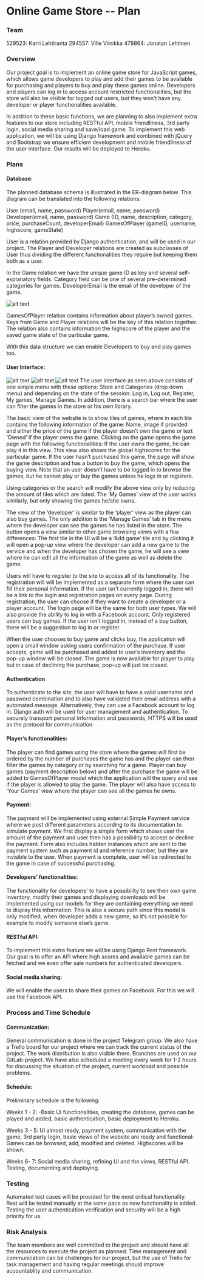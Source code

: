 # Online Game Store -- Plan

### Team
529523: Karri Lehtiranta
294557: Ville Viinikka
479864: Jonatan Lehtinen    

### Overview
Our project goal is to implement an online game store for JavaScript games, 
which allows game developers to play and add their games to be available for 
purchasing and players to buy and play these games online. Developers and 
players can log in to access account restricted functionalities, but the store 
will also be visible for logged out users, but they won’t have any developer
or player functionalities available. 

In addition to these basic functions, we are planning to also implement extra 
features to our store including RESTful API, mobile friendliness, 3rd party login, 
social media sharing and save/load game. To implement this web application,
we will be using Django framework and combined with jQuery and Bootstrap we ensure 
efficient development and mobile friendliness of the user interface.
Our results will be deployed to Heroku. 

### Plans
#### Database:

The planned database schema is illustrated in the ER-diagram below. 
This diagram can be translated into the following relations:

User (email, name, password) 
Player(email, name, password) 
Developer(email, name, password) 
Game (ID, name, description, category, price, purchaseCount, developerEmail)
GamesOfPlayer (gameID, username, highscore, gameState)

User is a relation provided by Django authentication, and will be used in our project. The Player
and Developer relations are created as subclasses of User thus dividing the different
functionalities they require but keeping them both as a user.

In the Game relation we have the unique game ID as key and several self-explanatory fields.
Category field can be one of several pre-determined categories for games. DeveloperEmail is
the email of the developer of the game.

![alt text](https://git.niksula.hut.fi/lehtinj14/online-game-store/raw/master/img/ER-onlinegamestore.png)

GamesOfPlayer relation contains information about player’s owned games. Keys from Game
and Player relations will be the key of this relation together. The relation also contains
information the highscore of the player and the saved game state of the particular game.

With this data structure we can enable Developers to buy and play games too. 

#### User Interface:

![alt text](https://git.niksula.hut.fi/lehtinj14/online-game-store/raw/master/img/ui%201.png)
![alt text](https://git.niksula.hut.fi/lehtinj14/online-game-store/raw/master/img/ui_2.png)
![alt text](https://git.niksula.hut.fi/lehtinj14/online-game-store/raw/master/img/ui_3.png)
The user interface as seen above consists of one simple menu with these options: Store and
Categories (drop down menu) and depending on the state of the session: Log in, Log out,
Register, My games, Manage Games. In addition, there is a search bar where the user can filter
the games in the store or his own library.

The basic view of the website is to show tiles of games, where in each tile contains the following
information of the game: Name, image if provided and either the price of the game if the player
doesn’t own the game or text ‘Owned’ if the player owns the game. Clicking on the game opens
the game page with the following functionalities: If the user owns the game, he can play it in this 
view. This view also shows the global highscores for the particular game. If the user hasn’t 
purchased this game, the page will show the game description and has a button to buy the
game, which opens the buying view. Note that an user doesn’t have to be logged in to browse
the games, but he cannot play or buy the games unless he logs in or registers.

Using categories or the search will modify the above view only by reducing the amount of tiles
which are listed. The ‘My Games’ view of the user works similarly, but only showing the games
he/she owns. 

The view of the ‘developer’ is similar to the ‘player’ view as the player can also buy games. The 
only addition is the ‘Manage Games’ tab in the menu where the developer can see the games 
he has listed in the store. The button opens a view similar to other game browsing views with a 
few differences: The first tile in the UI will be a ‘Add game’ tile and by clicking it will open a 
pop-up view where the developer can add a new game to the service and when the developer
has chosen the game, he will see a view where he can edit all the information of the game as
well as delete the game.

Users will have to register to the site to access all of its functionality. The registration will
will be implemented as a separate form where the user can fill their personal information. If the
user isn't currently logged in, there will be a link to the login and registration pages on every
page. During registration, the user can choose if they want to create a developer or a player
account. The login page will be the same for both user types. We will also provide the ability to
log in with a Facebook account. Only registered users can buy games. If the user isn't logged in,
instead of a buy button, there will be a suggestion to log in or register.

When the user chooses to buy game and clicks buy, the application will open a small window
asking users confirmation of the purchase. If user accepts, game will be purchased and added
to user’s inventory and the pop-up window will be closed. The game is now available for player
to play but in case of declining the purchase, pop-up will just be closed. 

#### Authentication

To authenticate to the site, the user will have to have a valid username and password combination
and to also have validated their email address with a automated message. Alternatively, they can
use a Facebook account to log in. Django auth will be used for user management and authentication.
To securely transport personal information and passwords, HTTPS will be used as the protocol for
communication. 

#### Player’s functionalities:

The player can find games using the store where the games will first be ordered by the number
of purchases the game has and the player can then filter the games by category or by searching
for a game. Player can buy games (payment description below) and after the purchase the
game will be added to GamesOfPlayer model which the application will the query and see if the
player is allowed to play the game. The player will also have access to ‘Your Games’ view where
the player can see all the games he owns.

#### Payment: 

The payment will be implemented using external Simple Payment service where we post 
different parameters according to its documentation to simulate payment. We first display a
simple form which shows user the amount of the payment and user then has a possibility to
accept or decline the payment. Form also includes hidden instances which are sent to the
payment system such as payment id and reference number, but they are invisible to the user.
When payment is complete, user will be redirected to the game in case of successful
purchasing.

#### Developers’ functionalities:

The functionality for developers’ to have a possibility to see their own game inventory, 
modify their games and displaying downloads will be implemented using our models for they 
are containing everything we need to display this information. This is also a secure path 
since this model is only modified, when developer adds a new game, so it’s not possible for
example to modify someone else’s game.

#### RESTful API:

To implement this extra feature we will be using Django Rest framework. Our goal is to offer an 
API where high scores and available games can be fetched and we even offer sale numbers for authenticated developers. 

#### Social media sharing:

We will enable the users to share their games on Facebook. For this we will use the Facebook API.


### Process and Time Schedule
#### Communication:

General communication is done in the project Telegram group. We also have a Trello board 
for our project where we can track the current status of the project. The work distribution 
is also visible there. Branches are used on our GitLab-project. We have also scheduled a meeting 
every week for 1-2 hours for discussing the situation of the project, current workload and possible problems.

#### Schedule:

Preliminary schedule is the following:

Weeks 1 - 2: -Basic UI functionalities, creating the database, games can be played and added, basic authentication, basic deployment to Heroku.

Weeks 3 - 5: UI almost ready, payment system, communication with the game, 3rd party login, 
basic views of the website are ready and functional: Games can be browsed, add, modified and deleted. Highscores will be shown. 

Weeks 6- 7: Social media sharing, refining UI and the views, RESTful API. Testing, documenting and deploying. 


### Testing

Automated test cases will be provided for the most critical functionality. Rest will be tested manually
at the same pace as new functionality is added. Testing the user authentication verification and
security will be a high priority for us.

### Risk Analysis

The team members are well committed to the project and should have all the resources to execute
the project as planned. Time management and communication can be challenges for our project,
but the use of Trello for task management and having regular meetings should improve accountablity and
communication.
